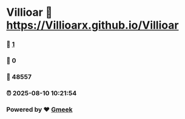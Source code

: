 # Villioar :link: https://Villioarx.github.io/Villioar 
### :page_facing_up: [1](https://Villioarx.github.io/Villioar/tag.html) 
### :speech_balloon: 0 
### :hibiscus: 48557 
### :alarm_clock: 2025-08-10 10:21:54 
### Powered by :heart: [Gmeek](https://github.com/Meekdai/Gmeek)
